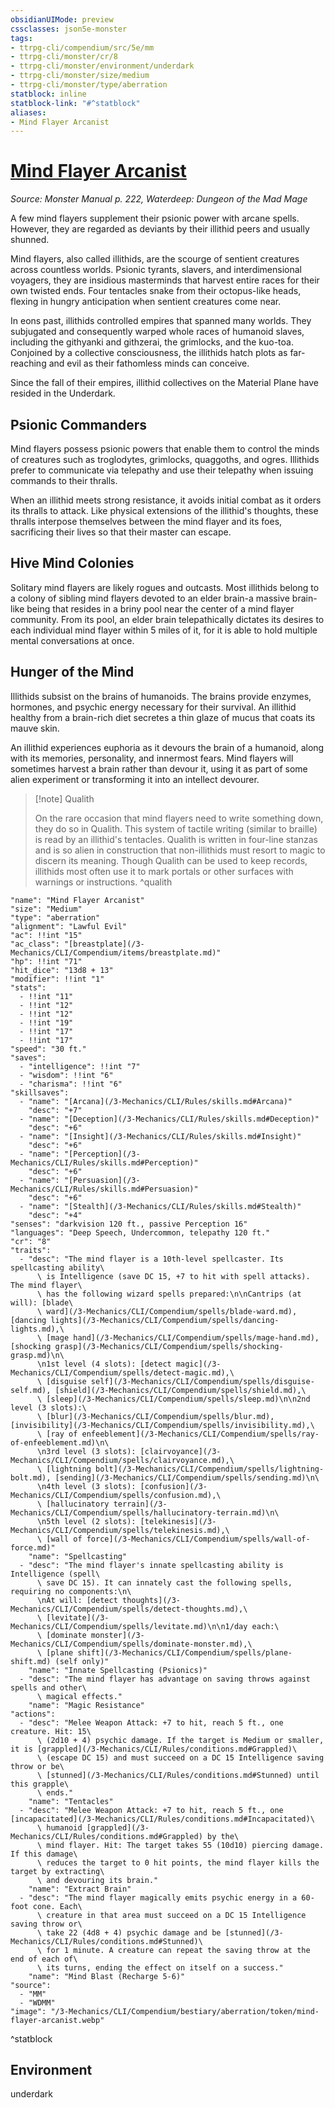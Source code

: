 ```yaml
---
obsidianUIMode: preview
cssclasses: json5e-monster
tags:
- ttrpg-cli/compendium/src/5e/mm
- ttrpg-cli/monster/cr/8
- ttrpg-cli/monster/environment/underdark
- ttrpg-cli/monster/size/medium
- ttrpg-cli/monster/type/aberration
statblock: inline
statblock-link: "#^statblock"
aliases:
- Mind Flayer Arcanist
---
```

# [Mind Flayer Arcanist](3-Mechanics\CLI\Compendium\bestiary\aberration/mind-flayer-arcanist.md)
*Source: Monster Manual p. 222, Waterdeep: Dungeon of the Mad Mage*  

A few mind flayers supplement their psionic power with arcane spells. However, they are regarded as deviants by their illithid peers and usually shunned.

Mind flayers, also called illithids, are the scourge of sentient creatures across countless worlds. Psionic tyrants, slavers, and interdimensional voyagers, they are insidious masterminds that harvest entire races for their own twisted ends. Four tentacles snake from their octopus-like heads, flexing in hungry anticipation when sentient creatures come near.

In eons past, illithids controlled empires that spanned many worlds. They subjugated and consequently warped whole races of humanoid slaves, including the githyanki and githzerai, the grimlocks, and the kuo-toa. Conjoined by a collective consciousness, the illithids hatch plots as far-reaching and evil as their fathomless minds can conceive.

Since the fall of their empires, illithid collectives on the Material Plane have resided in the Underdark.

## Psionic Commanders

Mind flayers possess psionic powers that enable them to control the minds of creatures such as troglodytes, grimlocks, quaggoths, and ogres. Illithids prefer to communicate via telepathy and use their telepathy when issuing commands to their thralls.

When an illithid meets strong resistance, it avoids initial combat as it orders its thralls to attack. Like physical extensions of the illithid's thoughts, these thralls interpose themselves between the mind flayer and its foes, sacrificing their lives so that their master can escape.

## Hive Mind Colonies

Solitary mind flayers are likely rogues and outcasts. Most illithids belong to a colony of sibling mind flayers devoted to an elder brain-a massive brain-like being that resides in a briny pool near the center of a mind flayer community. From its pool, an elder brain telepathically dictates its desires to each individual mind flayer within 5 miles of it, for it is able to hold multiple mental conversations at once.

## Hunger of the Mind

Illithids subsist on the brains of humanoids. The brains provide enzymes, hormones, and psychic energy necessary for their survival. An illithid healthy from a brain-rich diet secretes a thin glaze of mucus that coats its mauve skin.

An illithid experiences euphoria as it devours the brain of a humanoid, along with its memories, personality, and innermost fears. Mind flayers will sometimes harvest a brain rather than devour it, using it as part of some alien experiment or transforming it into an intellect devourer.

> [!note] Qualith
> 
> On the rare occasion that mind flayers need to write something down, they do so in Qualith. This system of tactile writing (similar to braille) is read by an illithid's tentacles. Qualith is written in four-line stanzas and is so alien in construction that non-illithids must resort to magic to discern its meaning. Though Qualith can be used to keep records, illithids most often use it to mark portals or other surfaces with warnings or instructions.
^qualith

```statblock
"name": "Mind Flayer Arcanist"
"size": "Medium"
"type": "aberration"
"alignment": "Lawful Evil"
"ac": !!int "15"
"ac_class": "[breastplate](/3-Mechanics/CLI/Compendium/items/breastplate.md)"
"hp": !!int "71"
"hit_dice": "13d8 + 13"
"modifier": !!int "1"
"stats":
  - !!int "11"
  - !!int "12"
  - !!int "12"
  - !!int "19"
  - !!int "17"
  - !!int "17"
"speed": "30 ft."
"saves":
  - "intelligence": !!int "7"
  - "wisdom": !!int "6"
  - "charisma": !!int "6"
"skillsaves":
  - "name": "[Arcana](/3-Mechanics/CLI/Rules/skills.md#Arcana)"
    "desc": "+7"
  - "name": "[Deception](/3-Mechanics/CLI/Rules/skills.md#Deception)"
    "desc": "+6"
  - "name": "[Insight](/3-Mechanics/CLI/Rules/skills.md#Insight)"
    "desc": "+6"
  - "name": "[Perception](/3-Mechanics/CLI/Rules/skills.md#Perception)"
    "desc": "+6"
  - "name": "[Persuasion](/3-Mechanics/CLI/Rules/skills.md#Persuasion)"
    "desc": "+6"
  - "name": "[Stealth](/3-Mechanics/CLI/Rules/skills.md#Stealth)"
    "desc": "+4"
"senses": "darkvision 120 ft., passive Perception 16"
"languages": "Deep Speech, Undercommon, telepathy 120 ft."
"cr": "8"
"traits":
  - "desc": "The mind flayer is a 10th-level spellcaster. Its spellcasting ability\
      \ is Intelligence (save DC 15, +7 to hit with spell attacks). The mind flayer\
      \ has the following wizard spells prepared:\n\nCantrips (at will): [blade\
      \ ward](/3-Mechanics/CLI/Compendium/spells/blade-ward.md), [dancing lights](/3-Mechanics/CLI/Compendium/spells/dancing-lights.md),\
      \ [mage hand](/3-Mechanics/CLI/Compendium/spells/mage-hand.md), [shocking grasp](/3-Mechanics/CLI/Compendium/spells/shocking-grasp.md)\n\
      \n1st level (4 slots): [detect magic](/3-Mechanics/CLI/Compendium/spells/detect-magic.md),\
      \ [disguise self](/3-Mechanics/CLI/Compendium/spells/disguise-self.md), [shield](/3-Mechanics/CLI/Compendium/spells/shield.md),\
      \ [sleep](/3-Mechanics/CLI/Compendium/spells/sleep.md)\n\n2nd level (3 slots):\
      \ [blur](/3-Mechanics/CLI/Compendium/spells/blur.md), [invisibility](/3-Mechanics/CLI/Compendium/spells/invisibility.md),\
      \ [ray of enfeeblement](/3-Mechanics/CLI/Compendium/spells/ray-of-enfeeblement.md)\n\
      \n3rd level (3 slots): [clairvoyance](/3-Mechanics/CLI/Compendium/spells/clairvoyance.md),\
      \ [lightning bolt](/3-Mechanics/CLI/Compendium/spells/lightning-bolt.md), [sending](/3-Mechanics/CLI/Compendium/spells/sending.md)\n\
      \n4th level (3 slots): [confusion](/3-Mechanics/CLI/Compendium/spells/confusion.md),\
      \ [hallucinatory terrain](/3-Mechanics/CLI/Compendium/spells/hallucinatory-terrain.md)\n\
      \n5th level (2 slots): [telekinesis](/3-Mechanics/CLI/Compendium/spells/telekinesis.md),\
      \ [wall of force](/3-Mechanics/CLI/Compendium/spells/wall-of-force.md)"
    "name": "Spellcasting"
  - "desc": "The mind flayer's innate spellcasting ability is Intelligence (spell\
      \ save DC 15). It can innately cast the following spells, requiring no components:\n\
      \nAt will: [detect thoughts](/3-Mechanics/CLI/Compendium/spells/detect-thoughts.md),\
      \ [levitate](/3-Mechanics/CLI/Compendium/spells/levitate.md)\n\n1/day each:\
      \ [dominate monster](/3-Mechanics/CLI/Compendium/spells/dominate-monster.md),\
      \ [plane shift](/3-Mechanics/CLI/Compendium/spells/plane-shift.md) (self only)"
    "name": "Innate Spellcasting (Psionics)"
  - "desc": "The mind flayer has advantage on saving throws against spells and other\
      \ magical effects."
    "name": "Magic Resistance"
"actions":
  - "desc": "Melee Weapon Attack: +7 to hit, reach 5 ft., one creature. Hit: 15\
      \ (2d10 + 4) psychic damage. If the target is Medium or smaller, it is [grappled](/3-Mechanics/CLI/Rules/conditions.md#Grappled)\
      \ (escape DC 15) and must succeed on a DC 15 Intelligence saving throw or be\
      \ [stunned](/3-Mechanics/CLI/Rules/conditions.md#Stunned) until this grapple\
      \ ends."
    "name": "Tentacles"
  - "desc": "Melee Weapon Attack: +7 to hit, reach 5 ft., one [incapacitated](/3-Mechanics/CLI/Rules/conditions.md#Incapacitated)\
      \ humanoid [grappled](/3-Mechanics/CLI/Rules/conditions.md#Grappled) by the\
      \ mind flayer. Hit: The target takes 55 (10d10) piercing damage. If this damage\
      \ reduces the target to 0 hit points, the mind flayer kills the target by extracting\
      \ and devouring its brain."
    "name": "Extract Brain"
  - "desc": "The mind flayer magically emits psychic energy in a 60-foot cone. Each\
      \ creature in that area must succeed on a DC 15 Intelligence saving throw or\
      \ take 22 (4d8 + 4) psychic damage and be [stunned](/3-Mechanics/CLI/Rules/conditions.md#Stunned)\
      \ for 1 minute. A creature can repeat the saving throw at the end of each of\
      \ its turns, ending the effect on itself on a success."
    "name": "Mind Blast (Recharge 5-6)"
"source":
  - "MM"
  - "WDMM"
"image": "/3-Mechanics/CLI/Compendium/bestiary/aberration/token/mind-flayer-arcanist.webp"
```
^statblock

## Environment

underdark